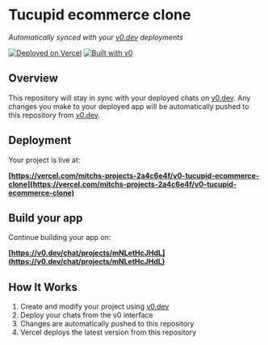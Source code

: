 # Tucupid ecommerce clone

*Automatically synced with your [v0.dev](https://v0.dev) deployments*


[![Deployed on Vercel](https://img.shields.io/badge/Deployed%20on-Vercel-black?style=for-the-badge&logo=vercel)](https://vercel.com/mitchs-projects-2a4c6e4f/v0-tucupid-ecommerce-clone)
[![Built with v0](https://img.shields.io/badge/Built%20with-v0.dev-black?style=for-the-badge)](https://v0.dev/chat/projects/mNLetHcJHdL)

## Overview

This repository will stay in sync with your deployed chats on [v0.dev](https://v0.dev).
Any changes you make to your deployed app will be automatically pushed to this repository from [v0.dev](https://v0.dev).

## Deployment

Your project is live at:

**[https://vercel.com/mitchs-projects-2a4c6e4f/v0-tucupid-ecommerce-clone](https://vercel.com/mitchs-projects-2a4c6e4f/v0-tucupid-ecommerce-clone)**

## Build your app

Continue building your app on:

**[https://v0.dev/chat/projects/mNLetHcJHdL](https://v0.dev/chat/projects/mNLetHcJHdL)**

## How It Works

1. Create and modify your project using [v0.dev](https://v0.dev)
2. Deploy your chats from the v0 interface
3. Changes are automatically pushed to this repository
4. Vercel deploys the latest version from this repository
